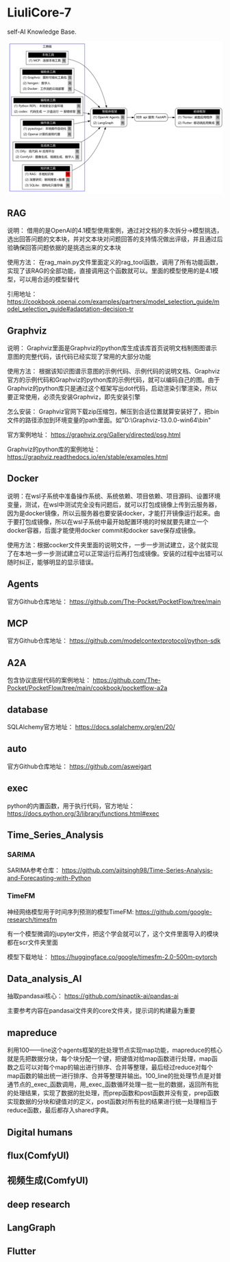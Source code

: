 # LiuliCore-7
self-AI Knowledge Base.

![](知识图谱.png)

## RAG
说明：  借用的是OpenAI的4.1模型使用案例，通过对文档的多次拆分→模型挑选，选出回答问题的文本块，并对文本块对问题回答的支持情况做出评级，并且通过后验确保回答问题依据的是挑选出来的文本块

使用方法：  在rag_main.py文件里面定义的rag_tool函数，调用了所有功能函数，实现了该RAG的全部功能，直接调用这个函数就可以。里面的模型使用的是4.1模型，可以用合适的模型替代

引用地址：  https://cookbook.openai.com/examples/partners/model_selection_guide/model_selection_guide#adaptation-decision-tr

## Graphviz
说明： Graphviz里面是Graphviz的python库生成该库首页说明文档制图图谱示意图的完整代码，该代码已经实现了常用的大部分功能

使用方法： 根据该知识图谱示意图的示例代码、示例代码的说明文档、Graphviz官方的示例代码和Graphviz的python库的示例代码，就可以编码自己的图。由于Graphviz的python库只是通过这个框架写出dot代码，启动渲染引擎渲染，所以要正常使用，必须先安装Graphviz，即先安装引擎

怎么安装： Graphviz官网下载zip压缩包，解压到合适位置就算安装好了，把bin文件的路径添加到环境变量的path里面。如"D:\Graphviz-13.0.0-win64\bin"

官方案例地址：  https://graphviz.org/Gallery/directed/psg.html

Graphviz的python库的案例地址：  https://graphviz.readthedocs.io/en/stable/examples.html

## Docker
说明：在wsl子系统中准备操作系统、系统依赖、项目依赖、项目源码、设置环境变量，测试，在wsl中测试完全没有问题后，就可以打包成镜像上传到云服务器，因为是docker镜像，所以云服务器也要安装docker，才能打开镜像运行起来。由于要打包成镜像，所以在wsl子系统中最开始配置环境的时候就要先建立一个docker容器，后面才能使用docker commit和docker save保存成镜像。

使用方法：根据cocker文件夹里面的说明文件，一步一步测试建立，这个就实现了在本地一步一步测试建立可以正常运行后再打包成镜像。安装的过程中出错可以随时纠正，能够明显的显示错误。

## Agents
官方Github仓库地址： https://github.com/The-Pocket/PocketFlow/tree/main

## MCP
官方Github仓库地址： https://github.com/modelcontextprotocol/python-sdk

## A2A
包含协议底层代码的案例地址： https://github.com/The-Pocket/PocketFlow/tree/main/cookbook/pocketflow-a2a

## database
SQLAlchemy官方地址： https://docs.sqlalchemy.org/en/20/

## auto
官方Github仓库地址： https://github.com/asweigart

## exec
python的内置函数，用于执行代码，官方地址：https://docs.python.org/3/library/functions.html#exec

## Time_Series_Analysis
### SARIMA
SARIMA参考仓库： https://github.com/ajitsingh98/Time-Series-Analysis-and-Forecasting-with-Python

### TimeFM
神经网络模型用于时间序列预测的模型TimeFM: https://github.com/google-research/timesfm

有一个模型微调的jupyter文件，把这个学会就可以了，这个文件里面导入的模块都在scr文件夹里面

模型下载地址： https://huggingface.co/google/timesfm-2.0-500m-pytorch

## Data_analysis_AI
抽取pandasai核心： https://github.com/sinaptik-ai/pandas-ai

主要参考内容在pandasai文件夹的core文件夹，提示词的构建最为重要

## mapreduce
利用100——line这个agents框架的批处理节点实现map功能，mapreduce的核心就是先把数据分块，每个块分配一个键，把键值对给map函数进行处理，map函数之后可以对每个map的输出进行排序、合并等整理，最后经过reduce对每个map函数的输出统一进行排序、合并等整理并输出。100_line的批处理节点是对普通节点的_exec_函数调用，用_exec_函数循环处理一批一批的数据，返回所有批的处理结果，实现了数据的批处理，而prep函数和post函数并没有变，prep函数实现数据的分块和键值对的定义，post函数对所有批的结果进行统一处理相当于reduce函数，最后都存入shared字典。

## Digital humans

## flux(ComfyUI)

## 视频生成(ComfyUI)

## deep research

## LangGraph

## Flutter
